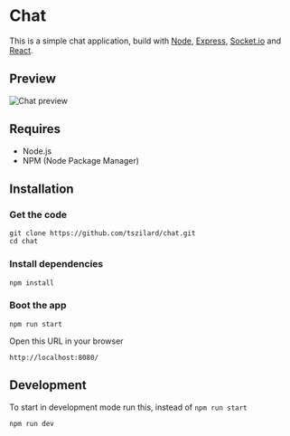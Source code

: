 # Chat
This is a simple chat application, build with [Node](https://nodejs.org/en/), [Express](https://expressjs.com/), [Socket.io](https://socket.io/) and [React](https://reactjs.org/).

## Preview
![Chat preview]()

## Requires
* Node.js
* NPM (Node Package Manager)

## Installation

### Get the code
```
git clone https://github.com/tszilard/chat.git
cd chat
```
### Install dependencies
```
npm install
```
### Boot the app
```
npm run start
```
Open this URL in your browser
```
http://localhost:8080/
```

## Development
To start in development mode run this, instead of ```npm run start```
```
npm run dev
```